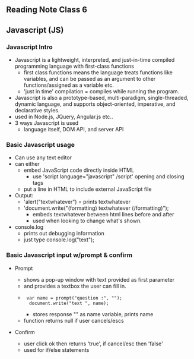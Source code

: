 ## Reading Note Class 6

## Javascript (JS)

### Javascript Intro
* Javascript is a lightweight, interpreted, and just-in-time compiled programming language with first-class functions
    * first class functions means the language treats functions like variables, and can be passed as an argument to other functions/assigned as a variable etc.
    * 'just in time' compilation = compiles while running the program.
* Javascript is also a prototype-based, multi-paradigm, single-threaded, dynamic language, and supports object-oriented, imperative, and declarative styles.
* used in Node.js, JQuery, Angular.js etc..
* 3 ways Javascript is used
    * language itself, DOM API, and server API

### Basic Javascript usage
* Can use any text editor
* can either 
    * embed JavaScript code directly inside HTML
        * use 'script language="javascript"  /script' opening and closing tags
    * put a line in HTML to include external JavaScript file
* Output:
    * 'alert("textwhatever") = prints textwhatever
    * 'document.write("(formatting) textwhatever (/formatting)"); 
        * embeds textwhatever between html lines before and after
        * used when looking to change what's shown.
* console.log
    * prints out debugging information
    * just type console.log("text");

### Basic Javascript input w/prompt & confirm

* Prompt
    * shows a pop-up window with text provided as first parameter
    * and provides a textbox the user can fill in.
    *      var name = prompt("question :", "");
            document.write("text ", name);
        * stores response "" as name variable, prints name
    * function returns null if user cancels/escs

* Confirm
    * user click ok then returns 'true', if cancel/esc then 'false'
    * used for if/else statements